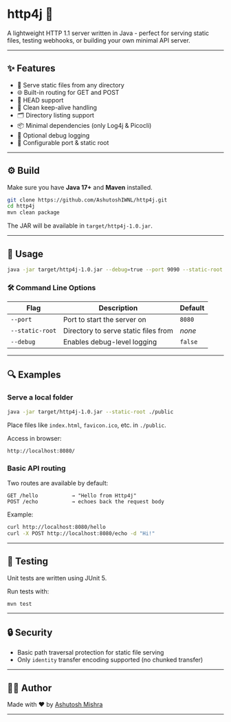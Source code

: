 # http4j 🚀

A lightweight HTTP 1.1 server written in Java - perfect for serving static files, testing webhooks, or building your own minimal API server.

---

## ✨ Features

- 📁 Serve static files from any directory
- 🌐 Built-in routing for GET and POST
- 🧠 HEAD support
- 🧪 Clean keep-alive handling
- 🗂️ Directory listing support
- 📦 Minimal dependencies (only Log4j & Picocli)
- 🐞 Optional debug logging
- 🔧 Configurable port & static root

---

## ⚙️ Build

Make sure you have **Java 17+** and **Maven** installed.

```bash
git clone https://github.com/AshutoshIWNL/http4j.git
cd http4j
mvn clean package
```

The JAR will be available in `target/http4j-1.0.jar`.

---

## 🚀 Usage

```bash
java -jar target/http4j-1.0.jar --debug=true --port 9090 --static-root /path/to/public
```

### 🛠️ Command Line Options

| Flag             | Description                              | Default     |
|------------------|------------------------------------------|-------------|
| `--port`         | Port to start the server on              | `8080`      |
| `--static-root`  | Directory to serve static files from     | *none*      |
| `--debug`        | Enables debug-level logging              | `false`     |

---

## 🔍 Examples

### Serve a local folder

```bash
java -jar target/http4j-1.0.jar --static-root ./public
```

Place files like `index.html`, `favicon.ico`, etc. in `./public`.

Access in browser:

```
http://localhost:8080/
```

### Basic API routing

Two routes are available by default:

```http
GET /hello           → "Hello from Http4j"
POST /echo           → echoes back the request body
```

Example:

```bash
curl http://localhost:8080/hello
curl -X POST http://localhost:8080/echo -d "Hi!"
```

---

## 🧪 Testing

Unit tests are written using JUnit 5.

Run tests with:

```bash
mvn test
```

---

## 🔒 Security

- Basic path traversal protection for static file serving
- Only `identity` transfer encoding supported (no chunked transfer)

---


## 👨‍💻 Author

Made with ❤️ by [Ashutosh Mishra](https://github.com/your-username)

---